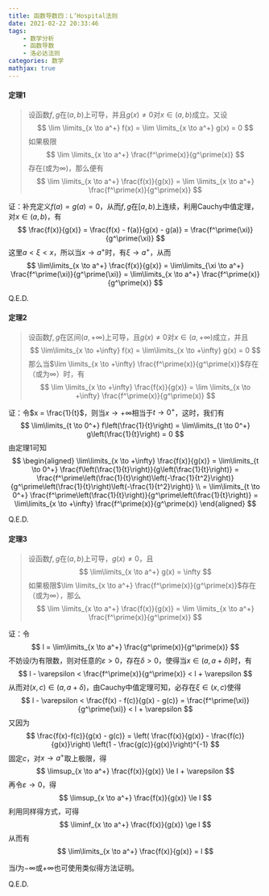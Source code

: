```yaml
---
title: 函数导数四：L’Hospital法则
date: 2021-02-22 20:33:46
tags:
    - 数学分析
    - 函数导数
    - 洛必达法则
categories: 数学
mathjax: true
---
```


#### 定理1
> 设函数$f,g$在$(a,b)$上可导，并且$g(x) \ne 0$对$x \in (a,b)$成立。又设
$$
    \lim \limits_{x \to a^+} f(x) = \lim \limits_{x \to a^+} g(x) = 0
$$
如果极限
$$
    \lim \limits_{x \to a^+} \frac{f^\prime(x)}{g^\prime(x)}
$$
存在(或为$\infty$)，那么便有
$$
    \lim \limits_{x \to a^+} \frac{f(x)}{g(x)} = \lim \limits_{x \to a^+} \frac{f^\prime(x)}{g^\prime(x)}
$$

<!--more-->

证：补充定义$f(a) = g(a) = 0$，从而$f,g$在$[a,b)$上连续，利用Cauchy中值定理，对$x \in (a,b)$，有
$$
    \frac{f(x)}{g(x)} = \frac{f(x) - f(a)}{g(x) - g(a)} = \frac{f^\prime(\xi)}{g^\prime(\xi)}
$$
这里$a < \xi < x$，所以当$x \to a^+$时，有$\xi \to a^+$，从而
$$
    \lim\limits_{x \to a^+} \frac{f(x)}{g(x)} = \lim\limits_{\xi \to a^+} \frac{f^\prime(\xi)}{g^\prime(\xi)} = \lim\limits_{x \to a^+} \frac{f^\prime(x)}{g^\prime(x)}
$$

Q.E.D.

#### 定理2
> 设函数$f,g$在区间$(a,+\infty)$上可导，且$g(x) \ne 0$对$x \in (a, +\infty)$成立，并且
$$
    \lim\limits_{x \to +\infty} f(x) = \lim\limits_{x \to +\infty} g(x) = 0
$$
那么当$\lim \limits_{x \to +\infty} \frac{f^\prime(x)}{g^\prime(x)}$存在（或为$\infty$）时，有
$$
    \lim \limits_{x \to +\infty} \frac{f(x)}{g(x)} = \lim \limits_{x \to +\infty} \frac{f^\prime(x)}{g^\prime(x)}
$$

证：令$x = \frac{1}{t}$，则当$x \to +\infty$相当于$t \to 0^+$，这时，我们有
$$
    \lim\limits_{t \to 0^+} f\left(\frac{1}{t}\right) = \lim\limits_{t \to 0^+} g\left(\frac{1}{t}\right) = 0
$$
由定理1可知
$$
\begin{aligned}
    \lim\limits_{x \to +\infty} \frac{f(x)}{g(x)} = \lim\limits_{t \to 0^+} \frac{f\left(\frac{1}{t}\right)}{g\left(\frac{1}{t}\right)} = \frac{f^\prime\left(\frac{1}{t}\right)\left(-\frac{1}{t^2}\right)}{g^\prime\left(\frac{1}{t}\right)\left(-\frac{1}{t^2}\right)} \\ = \lim\limits_{t \to 0^+} \frac{f^\prime\left(\frac{1}{t}\right)}{g^\prime\left(\frac{1}{t}\right)} = \lim\limits_{x \to +\infty} \frac{f^\prime(x)}{g^\prime(x)}
\end{aligned}
$$

Q.E.D.

#### 定理3
> 设函数$f,g$在$(a,b)$上可导，$g(x) \ne 0$，且
$$
    \lim\limits_{x \to a^+} g(x) = \infty
$$
如果极限$\lim \limits_{x \to a^+} \frac{f^\prime(x)}{g^\prime(x)}$存在（或为$\infty$），那么
$$
    \lim \limits_{x \to a^+} \frac{f(x)}{g(x)} = \lim \limits_{x \to a^+} \frac{f^\prime(x)}{g^\prime(x)}
$$

证：令
$$
    l = \lim\limits_{x \to a^+} \frac{g^\prime(x)}{g^\prime(x)}
$$
不妨设$l$为有限数，则对任意的$\varepsilon > 0$，存在$\delta > 0$，使得当$x \in (a, a+\delta)$时，有
$$
    l - \varepsilon < \frac{f^\prime(x)}{g^\prime(x)} < l + \varepsilon 
$$
从而对$(x,c) \in (a, a+\delta)$，由Cauchy中值定理可知，必存在$\xi \in (x,c)$使得
$$
    l - \varepsilon < \frac{f(x) - f(c)}{g(x) - g(c)} = \frac{f^\prime(\xi)}{g^\prime(\xi)} < l + \varepsilon
$$
又因为
$$
    \frac{f(x)-f(c)}{g(x) - g(c)} = \left( \frac{f(x)}{g(x)} - \frac{f(c)}{g(x)}\right) \left(1 - \frac{g(c)}{g(x)}\right)^{-1}
$$
固定$c$，对$x \to a^+$取上极限，得
$$
    \limsup_{x \to a^+} \frac{f(x)}{g(x)} \le l + \varepsilon
$$
再令$\varepsilon \to 0$，得
$$
    \limsup_{x \to a^+} \frac{f(x)}{g(x)} \le l
$$
利用同样得方式，可得
$$
    \liminf_{x \to a^+} \frac{f(x)}{g(x)} \ge l
$$
从而有
$$
    \lim\limits_{x \to a^+} \frac{f(x)}{g(x)} = l
$$

当$l$为$-\infty$或$+\infty$也可使用类似得方法证明。

Q.E.D.
